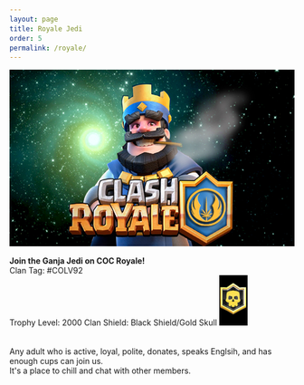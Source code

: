 ```yaml
---
layout: page
title: Royale Jedi
order: 5 
permalink: /royale/
---
```


![Clash Royale image](/royale.png)

**Join the Ganja Jedi on COC Royale!** <br/>
Clan Tag: #COLV92 <br/>
Trophy Level: 2000
Clan Shield: Black Shield/Gold Skull <img src="/royale_badge.jpg" width="50px"/> <br/>
<br/>
<br/>
Any adult who is active, loyal, polite, donates, speaks Englsih, and has enough cups can join us. <br/>
It's a place to chill and chat with other members. 
